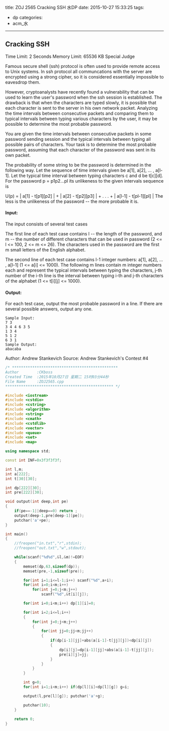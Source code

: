 title: ZOJ 2565 Cracking SSH 水DP
date: 2015-10-27 15:33:25
tags:
- dp
categories:
- acm_水

---


## Cracking SSH
Time Limit: 2 Seconds      Memory Limit: 65536 KB      Special Judge

Famous secure shell (ssh) protocol is often used to provide remote access to Unix systems. In ssh protocol all communcations with the server are encrypted using a strong cipher, so it is considered essentially impossible to eavesdrop them.

However, cryptoanalysts have recently found a vulnerability that can be used to learn the user's password when the ssh session is established. The drawback is that when the characters are typed slowly, it is possible that each character is sent to the server in his own network packet. Analyzing the time intervals between consecutive packets and comparing them to typical intervals between typing various characters by the user, it may be possible to determine the most probable password.

You are given the time intervals between consecutive packets in some password sending session and the typical intervals between typing all possible pairs of characters. Your task is to determine the most probable password, assuming that each character of the password was sent in its own packet.

The probability of some string to be the password is determined in the following way. Let the sequence of time intervals given be a[1], a[2], ... , a[l-1]. Let the typical time interval between typing characters c and d be t[c][d]. For the password p = p1p2...pl its unlikeness to the given intervals sequence is

U(p) = | a[1] - t[p1][p2] | + | a[2] - t[p2][p3] | + . . . + | a[l-1] - t[pl-1][pl] |
The less is the unlikeness of the password -- the more probable it is.

#### Input:

The input consists of several test cases

The first line of each test case contains l -- the length of the password, and m -- the number of different characters that can be used in password (2 <= l <= 100, 2 <= m <= 26). The characters used in the password are the first m small letters of the English alphabet.

The second line of each test case contains l-1 integer numbers: a[1], a[2], ... , a[l-1] (1 <= a[i] <= 1000). The following m lines contain m integer numbers each and represent the typical intervals between typing the characters, j-th number of the i-th line is the interval between typing i-th and j-th characters of the alphabet (1 <= t[i][j] <= 1000).

#### Output:

For each test case, output the most probable password in a line. If there are several possible answers, output any one.

```
Sample Input:
7 3
3 4 4 6 3 5
1 3 4
5 1 2
6 3 1
Sample Output:
abacaba
```

Author: Andrew Stankevich
Source: Andrew Stankevich's Contest #4

<!--more-->

```cpp
/* ***********************************************
Author        :CKboss
Created Time  :2015年10月27日 星期二 15时03分44秒
File Name     :ZOJ2565.cpp
************************************************ */

#include <iostream>
#include <cstdio>
#include <cstring>
#include <algorithm>
#include <string>
#include <cmath>
#include <cstdlib>
#include <vector>
#include <queue>
#include <set>
#include <map>

using namespace std;

const int INF=0x3f3f3f3f;

int l,m;
int a[222];
int t[30][30];

int dp[222][30];
int pre[222][30];

void output(int deep,int pe)
{
    if(pe==-1||deep==0) return ;
    output(deep-1,pre[deep-1][pe]);
    putchar('a'+pe);
}

int main()
{
    //freopen("in.txt","r",stdin);
    //freopen("out.txt","w",stdout);

    while(scanf("%d%d",&l,&m)!=EOF)
    {
        memset(dp,63,sizeof(dp));
        memset(pre,-1,sizeof(pre));

        for(int i=1;i<=l-1;i++) scanf("%d",a+i);
        for(int i=0;i<m;i++)
            for(int j=0;j<m;j++)
                scanf("%d",&t[i][j]);

        for(int i=0;i<m;i++) dp[1][i]=0;

        for(int i=2;i<=l;i++)
        {
            for(int j=0;j<m;j++)
            {
                for(int jj=0;jj<m;jj++)
                {
                    if(dp[i-1][jj]+abs(a[i-1]-t[jj][j])<dp[i][j])
                    {
                        dp[i][j]=dp[i-1][jj]+abs(a[i-1]-t[jj][j]);
                        pre[i][j]=jj;
                    }
                }
            }
        }

        int g=0;
        for(int i=1;i<m;i++) if(dp[l][i]<dp[l][g]) g=i;

        output(l,pre[l][g]); putchar('a'+g);

        putchar(10);
    }
    
    return 0;
}
```